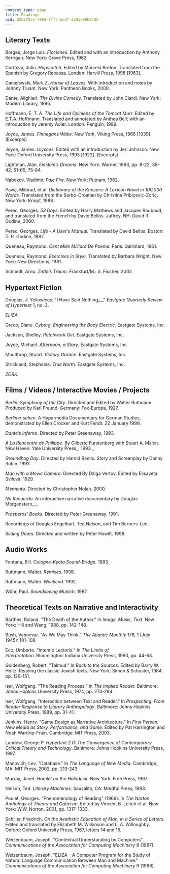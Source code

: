 ```yaml
---
content_type: page
title: Readings
uid: 82b2f0c5-7968-fffc-bcdf-220aae9b94d5
---
```


Literary Texts
--------------

Borges, Jorge Luis. _Ficciones_. Edited and with an introduction by Anthony Kerrigan. New York: Grove Press, 1962.

Cortázar, Julio. _Hopscotch._ Edited by Marcela Breton. Translated from the Spanish by Gregory Rabassa. London: Harvill Press, 1998 \[1963\].

Danielewski, Mark Z. _House of Leaves._ With introduction and notes by Johnny Truant. New York: Pantheon Books, 2000.

Dante, Alighieri. _The Divine Comedy._ Translated by John Ciardi. New York: Modern Library, 1996.

Hoffmann, E. T. A. _The Life and Opinions of the Tomcat Murr._ Edited by E.T.A. Hoffmann. Translated and annotated by Anthea Bell; with an introduction by Jeremy Adler. London: Penguin, 1999.

Joyce, James. _Finnegans Wake._ New York, Viking Press, 1966 \[1939\]. (Excerpts)

Joyce, James. _Ulysees._ Edited with an introduction by Jeri Johnson. New York: Oxford University Press, 1993 \[1922\]. (Excerpts)

Lightman, Alan. _Einstein’s Dreams._ New York: Warner, 1993, pp. 8-22, 38-42, 61-65, 75-84.

Nabokov, Vladimir. _Pale Fire_. New York: Putnam, 1962.

Paviç, Milorad, et al. _Dictionary of the Khazars: A Lexicon Novel in 100,000 Words._ Translated from the Serbo-Croatian by Christina Pribiçeviç-Zoriç. New York: Knopf, 1988.

Perec, Georges. _53 Days_. Edited by Harry Mathews and Jacques Roubaud, and translated from the French by David Bellos. Jaffrey, NH: David R. Godine, 2000.

Perec, Georges. _Life - A User’s Manual._ Translated by David Bellos. Boston: D. R. Godine, 1987.

Queneau, Raymond. _Cent Mille Milliard De Poems._ Paris: Gallimard, 1961.

Queneau, Raymond. _Exercises in Style._ Translated by Barbara Wright. New York: New Directions, 1981.

Schmidt, Arno. _Zettels Traum._ Frankfurt/M.: S. Fischer, 2002.

Hypertext Fiction
-----------------

Douglas, J. Yellowlees. "I Have Said Nothing_._" _Eastgate Quarterly_ _Review of Hypertext_ 1, no. 2.

_ELIZA._

Greco, Diane. _Cyborg. Engineering the Body Electric._ Eastgate Systems, Inc.

Jackson, Shelley. _Patchwork Girl._ Eastgate Systems, Inc.

Joyce, Michael. _Afternoon, a Story_. Eastgate Systems, Inc.

Moulthrop, Stuart. _Victory Garden_. Eastgate Systems, Inc.

Strickland, Stephanie. _True North._ Eastgate Systems, Inc.

_ZORK._

Films / Videos / Interactive Movies / Projects
----------------------------------------------

_Berlin: Symphony of the City_. Directed and Edited by Walter Ruttmann. Produced by Karl Freund. Germany: Fox-Europa, 1927.

_Berliner sehen._ A Hypermedia Documentary for German Studies, demonstrated by Ellen Crocker and Kurt Fendt. 22 January 1999.

_Dante’s Inferno_. Directed by Peter Greenaway. 1993.

_A La Rencontre de Philippe._ By Gilberte Furstenberg with Stuart A. Malon. New Haven: Yale University Press_, 1993._

_Groundhog Day_. Directed by Harold Ramis. Story and Screenplay by Danny Rubin. 1993.

_Man with a Movie Camera_. Directed By Dziga Vertov. Edited by Elisaveta Svilova. 1929.

_Memento_. Directed by Christopher Nolan. 2000.

_No Recuerdo._ An interactive narrative documentary by Douglas Morgenstern_._

_Prosperos' Books._ Directed by Peter Greenaway. 1991.

Recordings of Douglas Engelbart, Ted Nelson, and Tim Berners-Lee.

_Sliding Doors_. Directed and written by Peter Howitt. 1998.

Audio Works
-----------

Fontana, Bill. _Cologne-Kyoto Sound-Bridge._ 1993.

Ruttmann, Walter. _Remixes_. 1998.

Ruttmann, Walter. _Weekend._ 1992.

Wühr, Paul. _Soundseeing Munich_. 1987.

Theoretical Texts on Narrative and Interactivity
------------------------------------------------

Barthes, Roland. "The Death of the Author." In _Image, Music, Text._ New York: Hill and Wang, 1988, pp. 142-148.

Bush, Vannevar. "As We May Think." _The Atlantic Monthly_ 176, 1 (July 1945): 101-108.

Eco, Umberto. "Intentio Lectoris." In _The Limits of Interpretation._ Bloomington: Indiana University Press, 1990, pp. 44-63.

Goldenberg, Robert. "Talmud." In _Back to the Sources_. Edited by Barry W. Holtz. Reading the classic Jewish texts. New York: Simon & Schuster, 1984, pp. 129-151.

Iser, Wolfgang. "The Reading Process." In _The Implied Reader._ Baltimore: Johns Hopkins University Press, 1974, pp. 274-294. 

Iser, Wolfgang. "Interaction between Text and Reader." In _Prospecting: From Reader Response to Literary Anthropology_. Baltimore: Johns Hopkins University Press, 1989, pp. 31-41.

Jenkins, Henry. "Game Design as Narrative Architecture." In _First Person: New Media as Story, Performance, and Game_. Edited by Pat Harrington and Noah Wardrip-Fruin. Cambridge: MIT Press, 2003.

Landow, George P. _Hypertext 2.0: The Convergence of Contemporary Critical Theory and Technology_. Baltimore: Johns Hopkins University Press, 1997.

Manovich, Lev. "Database." In _The Language of New Media._ Cambridge, MA: MIT Press, 2002, pp. 213-243.

Murray, Janet. _Hamlet on the Holodeck._ New York: Free Press, 1997.

Nelson, Ted. _Literary Machines._ Sausalito, CA: Mindful Press, 1993.

Poulet, Georges. "Phenomenology of Reading" (1969). In _The Norton Anthology of Theory and Criticism_. Edited by Vincent B. Leitch et al. New York: W.W. Norton, 2001, pp. 1317-1333.

Schiller, Friedrich. _On the Aesthetic Education of Man, in a Series of Letters_. Edited and translated by Elizabeth M. Wilkinson and L. A. Willoughby. Oxford: Oxford University Press, 1967, letters 14 and 15.

Weizenbaum, Joseph. "Contextual Understanding by Computers", _Communications of the Association for Computing Machinery_ 8 (1967).

Weizenbaum, Joseph. "ELIZA – A Computer Program for the Study of Natural Language Communication Between Man and Machine." _Communications of the Association for Computing Machinery_ 9 (1966).